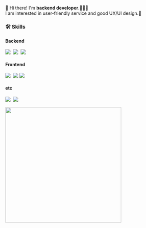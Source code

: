 👋 Hi there! I'm <b>backend developer</b>.👩🏻‍💻<br/>
I am interested in user-friendly service and good UX/UI design.💖

### 🛠️ Skills 
#### Backend
<img src="https://img.shields.io/badge/JAVA-007396?style=flat-square&logo=java&logoColor=white"></a>&nbsp;
<img src="https://img.shields.io/badge/Spring-6DB33F?style=flat-square&logo=Spring&logoColor=white"/></a>&nbsp; 
<img src="https://img.shields.io/badge/MySQL-4479A1?style=flat-square&logo=MySQL&logoColor=white">
#### Frontend
<img src="https://img.shields.io/badge/HTML5-E34F26?style=flat-square&&logo=html5&logoColor=white"></a>&nbsp;
<img src="https://img.shields.io/badge/CSS3-1572B6??style=flat-square&&logo=CSS3&logoColor=white">
<img src="https://img.shields.io/badge/Vue-4FC08D?style=flat-square&logo=Vue.js&logoColor=white">

#### etc
<img src="https://img.shields.io/badge/Docker-2496ED?style=flat-square&logo=docker&logoColor=white"/></a>&nbsp;
<img src="https://img.shields.io/badge/Figma-F24E1E?style=flat-square&logo=Figma&logoColor=white"/></a>&nbsp;

<img width="363px" src="http://mazassumnida.wtf/api/v2/generate_badge?boj=bunny7531" />

<!--
**jjoyra/jjoyra** is a ✨ _special_ ✨ repository because its `README.md` (this file) appears on your GitHub profile.

Here are some ideas to get you started:

- 🔭 I’m currently working on ...
- 🌱 I’m currently learning ...
- 👯 I’m looking to collaborate on ...
- 🤔 I’m looking for help with ...
- 💬 Ask me about ...
- 📫 How to reach me: ...
- 😄 Pronouns: ...
- ⚡ Fun fact: ...
-->
